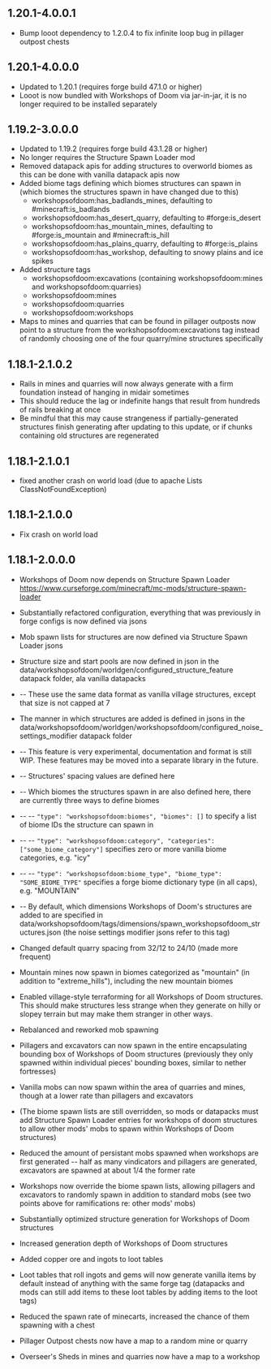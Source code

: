 ## 1.20.1-4.0.0.1
* Bump looot dependency to 1.2.0.4 to fix infinite loop bug in pillager outpost chests

## 1.20.1-4.0.0.0
* Updated to 1.20.1 (requires forge build 47.1.0 or higher)
* Looot is now bundled with Workshops of Doom via jar-in-jar, it is no longer required to be installed separately

## 1.19.2-3.0.0.0
* Updated to 1.19.2 (requires forge build 43.1.28 or higher)
* No longer requires the Structure Spawn Loader mod
* Removed datapack apis for adding structures to overworld biomes as this can be done with vanilla datapack apis now
* Added biome tags defining which biomes structures can spawn in (which biomes the structures spawn in have changed due to this)
  * workshopsofdoom:has_badlands_mines, defaulting to #minecraft:is_badlands
  * workshopsofdoom:has_desert_quarry, defaulting to #forge:is_desert
  * workshopsofdoom:has_mountain_mines, defaulting to #forge:is_mountain and #minecraft:is_hill
  * workshopsofdoom:has_plains_quarry, defaulting to #forge:is_plains
  * workshopsofdoom:has_workshop, defaulting to snowy plains and ice spikes
* Added structure tags
  * workshopsofdoom:excavations (containing workshopsofdoom:mines and workshopsofdoom:quarries)
  * workshopsofdoom:mines
  * workshopsofdoom:quarries
  * workshopsofdoom:workshops
* Maps to mines and quarries that can be found in pillager outposts now point to a structure from the workshopsofdoom:excavations tag instead of randomly choosing one of the four quarry/mine structures specifically

## 1.18.1-2.1.0.2
* Rails in mines and quarries will now always generate with a firm foundation instead of hanging in midair sometimes
* This should reduce the lag or indefinite hangs that result from hundreds of rails breaking at once
* Be mindful that this may cause strangeness if partially-generated structures finish generating after updating to this update, or if chunks containing old structures are regenerated

## 1.18.1-2.1.0.1
* fixed another crash on world load (due to apache Lists ClassNotFoundException)

## 1.18.1-2.1.0.0
* Fix crash on world load

## 1.18.1-2.0.0.0
* Workshops of Doom now depends on Structure Spawn Loader https://www.curseforge.com/minecraft/mc-mods/structure-spawn-loader
* Substantially refactored configuration, everything that was previously in forge configs is now defined via jsons
* Mob spawn lists for structures are now defined via Structure Spawn Loader jsons
* Structure size and start pools are now defined in json in the data/workshopsofdoom/worldgen/configured_structure_feature datapack folder, ala vanilla datapacks
* -- These use the same data format as vanilla village structures, except that size is not capped at 7
* The manner in which structures are added is defined in jsons in the data/workshopsofdoom/worldgen/workshopsofdoom/configured_noise_settings_modifier datapack folder
* -- This feature is very experimental, documentation and format is still WIP. These features may be moved into a separate library in the future.
* -- Structures' spacing values are defined here
* -- Which biomes the structures spawn in are also defined here, there are currently three ways to define biomes
* -- -- `"type": "workshopsofdoom:biomes", "biomes": []` to specify a list of biome IDs the structure can spawn in
* -- -- `"type": "workshopsofdoom:category", "categories": ["some_biome_category"]` specifies zero or more vanilla biome categories, e.g. "icy"
* -- -- `"type": "workshopsofdoom:biome_type", "biome_type": "SOME_BIOME_TYPE"` specifies a forge biome dictionary type (in all caps), e.g. "MOUNTAIN"
* -- By default, which dimensions Workshops of Doom's structures are added to are specified in data/workshopsofdoom/tags/dimensions/spawn_workshopsofdoom_structures.json (the noise settings modifier jsons refer to this tag)

* Changed default quarry spacing from 32/12 to 24/10 (made more frequent)
* Mountain mines now spawn in biomes categorized as "mountain" (in addition to "extreme_hills"), including the new mountain biomes
* Enabled village-style terraforming for all Workshops of Doom structures. This should make structures less strange when they generate on hilly or slopey terrain but may make them stranger in other ways.
* Rebalanced and reworked mob spawning
* Pillagers and excavators can now spawn in the entire encapsulating bounding box of Workshops of Doom structures (previously they only spawned within individual pieces' bounding boxes, similar to nether fortresses)
* Vanilla mobs can now spawn within the area of quarries and mines, though at a lower rate than pillagers and excavators
* (The biome spawn lists are still overridden, so mods or datapacks must add Structure Spawn Loader entries for workshops of doom structures to allow other mods' mobs to spawn within Workshops of Doom structures)
* Reduced the amount of persistant mobs spawned when workshops are first generated -- half as many vindicators and pillagers are generated, excavators are spawned at about 1/4 the former rate
* Workshops now override the biome spawn lists, allowing pillagers and excavators to randomly spawn in addition to standard mobs (see two points above for ramifications re: other mods' mobs)
* Substantially optimized structure generation for Workshops of Doom structures
* Increased generation depth of Workshops of Doom structures
* Added copper ore and ingots to loot tables
* Loot tables that roll ingots and gems will now generate vanilla items by default instead of anything with the same forge tag (datapacks and mods can still add items to these loot tables by adding items to the loot tags)
* Reduced the spawn rate of minecarts, increased the chance of them spawning with a chest
* Pillager Outpost chests now have a map to a random mine or quarry
* Overseer's Sheds in mines and quarries now have a map to a workshop
